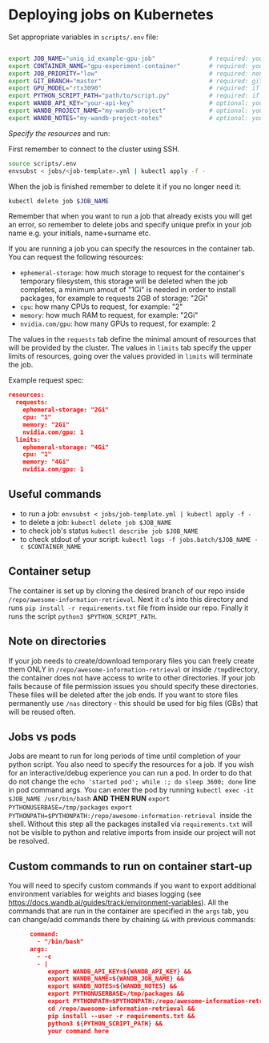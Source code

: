 # Deploying jobs on Kubernetes 

Set appropriate variables in `scripts/.env` file:

```bash

export JOB_NAME="uniq_id_example-gpu-job"               # required: your job name starting with unique prefix (e.g. your initials, name+surname etc.)
export CONTAINER_NAME="gpu-experiment-container"        # required: your container name
export JOB_PRIORITY="low"                               # required: none, low, normal
export GIT_BRANCH="master"                              # required: git branch of our repo you wish to copy
export GPU_MODEL="rtx3090"                              # required: if running a GPU job, one of: gtx1080ti, rtx3090, rtx2080ti
export PYTHON_SCRIPT_PATH="path/to/script.py"           # required: if running job: path to python script file relative to project root
export WANDB_API_KEY="your-api-key"                     # optional: your wandb API key 
export WANDB_PROJECT_NAME="my-wandb-project"            # optional: your wandb project name
export WANDB_NOTES="my-wandb-project-notes"             # optional: your wandb run notes


```

*Specify the resources* and run:

First remember to connect to the cluster using SSH.

``` bash
source scripts/.env
envsubst < jobs/<job-template>.yml | kubectl apply -f -
```

When the job is finished remember to delete it if you no longer need it:

```bash
kubectl delete job $JOB_NAME
```

Remember that when you want to run a job that already exists you will get an error, so remember to delete jobs and specify unique prefix in your job name e.g. your initials, name+surname etc.

If you are running a job you can specify the resources in the container tab. You can request the following resources:

- `ephemeral-storage`: how much storage to request for the container's temporary filesystem, this storage will be deleted when the job completes, a minimum amout of "1Gi" is needed in order to install packages,   for example to requests 2GB of storage: "2Gi"  
- `cpu`: how many CPUs to request, for example: "2" 
- `memory`: how much RAM to request, for example: "2Gi"
- `nvidia.com/gpu`: how many GPUs to request, for example: 2

The values in the `requests` tab define the minimal amount of resources that will be provided by 
the cluster. The values in `limits` tab specify the upper limits of resources, going over 
the values provided in `limits` will terminate the job. <br>

Example request spec:

```json
resources:
  requests:
    ephemeral-storage: "2Gi"
    cpu: "1"
    memory: "2Gi"
    nvidia.com/gpu: 1
  limits:
    ephemeral-storage: "4Gi"
    cpu: "1"
    memory: "4Gi"
    nvidia.com/gpu: 1
```

## Useful commands
- to run a job: `envsubst < jobs/job-template.yml | kubectl apply -f -`
- to delete a job: `kubectl delete job $JOB_NAME`
- to check job's status `kubectl describe job $JOB_NAME`
- to check stdout of your script: `kubectl logs -f jobs.batch/$JOB_NAME -c $CONTAINER_NAME`

## Container setup
The container is set up by cloning the desired branch of our repo inside `/repo/awesome-information-retrieval`. Next it `cd`'s into this directory and 
 runs `pip install -r requirements.txt` file from inside our repo. Finally it runs the script `python3 $PYTHON_SCRIPT_PATH`.


## Note on directories
If your job needs to create/download temporary files you can freely create them ONLY in `/repo/awesome-information-retrieval` or inside 
`/tmp`directory, the container does not have access to write to other directories. If your job fails because of file permission issues 
you should specify these directories. These files will be deleted after the job ends. If you want to store files permanently use `/nas` directory - this should be used
for big files (GBs) that will be reused often.

## Jobs vs pods
Jobs are meant to run for long periods of time until completion of your python script. You also need to specify the resources for a job. 
If you wish for an interactive/debug experience you can run a pod. In order to do that do not change the `echo 'started pod'; while :; do sleep 3600; done` 
line in pod command args. You can enter the pod by running `kubectl exec -it $JOB_NAME /usr/bin/bash` **AND THEN RUN** `export PYTHONUSERBASE=/tmp/packages`
`export PYTHONPATH=$PYTHONPATH:/repo/awesome-information-retrieval `inside the shell. Without this step all the packages installed via `requirements.txt` will not be visible to python 
and relative imports from inside our project will not be resolved.

## Custom commands to run on container start-up
You will need to specify custom commands if you want to export additional 
environment variables for weights and biases logging (see https://docs.wandb.ai/guides/track/environment-variables).
All the commands that are run in the container are specified in the `args` tab, you can change/add commands there by chaining `&&`
with previous commands:

```json
      command: 
        - "/bin/bash"
      args: 
        - -c  
        - | 
           export WANDB_API_KEY=${WANDB_API_KEY} &&
           export WANDB_NAME=${WANDB_JOB_NAME} &&
           export WANDB_NOTES=${WANDB_NOTES} &&
           export PYTHONUSERBASE=/tmp/packages && 
           export PYTHONPATH=$PYTHONPATH:/repo/awesome-information-retrieval &&
           cd /repo/awesome-information-retrieval && 
           pip install --user -r requirements.txt && 
           python3 ${PYTHON_SCRIPT_PATH} &&
           your command here
    

```
